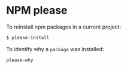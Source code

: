 # NPM please

To reinstall npm packages in a current project:
```bash
$ please-install
```

To identify why a `package` was installed:
```bash
please-why
```
